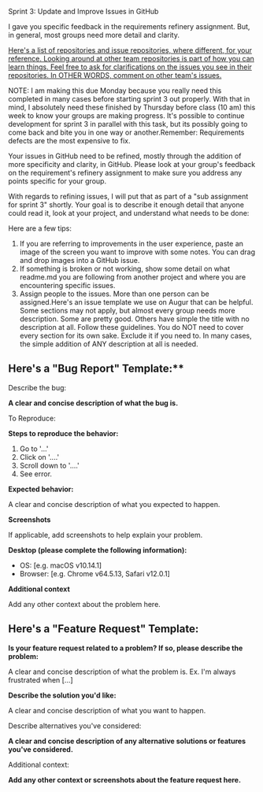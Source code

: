 Sprint 3: Update and Improve Issues in GitHub 

I gave you specific feedback in the requirements refinery assignment. But, in general, most groups need more detail and clarity. 

[Here's a list of repositories and issue repositories, where different, for your reference. Looking around at other team repositories is part of how you can learn things. Feel free to ask for clarifications on the issues you see in their repositories. In OTHER WORDS, comment on other team's issues.](https://github.com/computationalmystic/semester-project/blob/master/team-repositories.md) 

NOTE: I am making this due Monday because you really need this completed in many cases before starting sprint 3 out properly. With that in mind, I absolutely need these finished by Thursday before class (10 am) this week to know your groups are making progress. It's possible to continue development for sprint 3 in parallel with this task, but its possibly going to come back and bite you in one way or another.Remember: Requirements defects are the most expensive to fix.  

Your issues in GitHub need to be refined, mostly through the addition of more specificity and clarity, in GitHub. Please look at your group's feedback on the requirement's refinery assignment to make sure you address any points specific for your group. 

With regards to refining issues, I will put that as part of a "sub assignment for sprint 3" shortly. Your goal is to describe it enough detail that anyone could read it, look at your project, and understand what needs to be done: 

Here are a few tips:
1. If you are referring to improvements in the user experience, paste an image of the screen you want to improve with some notes. You can drag and drop images into a GitHub issue. 
2. If something is broken or not working, show some detail on what readme.md you are following from another project and where you are encountering specific issues. 
3. Assign people to the issues. More than one person can be assigned.Here's an issue template we use on Augur that can be helpful. Some sections may not apply, but almost every group needs more description. Some are pretty good. Others have simple the title with no description at all. Follow these guidelines. You do NOT need to cover every section for its own sake. Exclude it if you need to. In many cases, the simple addition of ANY description at all is needed. 


## Here's a "Bug Report" Template:**

Describe the bug:

**A clear and concise description of what the bug is.**

To Reproduce:

**Steps to reproduce the behavior:** 
1. Go to '...'
2. Click on '....'
3. Scroll down to '....'
4. See error.


**Expected behavior:**

A clear and concise description of what you expected to happen.

**Screenshots**

If applicable, add screenshots to help explain your problem.

**Desktop (please complete the following information):**
- OS: [e.g. macOS v10.14.1]
- Browser: [e.g. Chrome v64.5.13, Safari v12.0.1]

**Additional context**

Add any other context about the problem here.

## Here's a "Feature Request" Template:

**Is your feature request related to a problem? If so, please describe the problem:**

A clear and concise description of what the problem is. Ex. I'm always frustrated when [...]

**Describe the solution you'd like:**

A clear and concise description of what you want to happen.

Describe alternatives you've considered:

**A clear and concise description of any alternative solutions or features you've considered.**

Additional context:

**Add any other context or screenshots about the feature request here.**